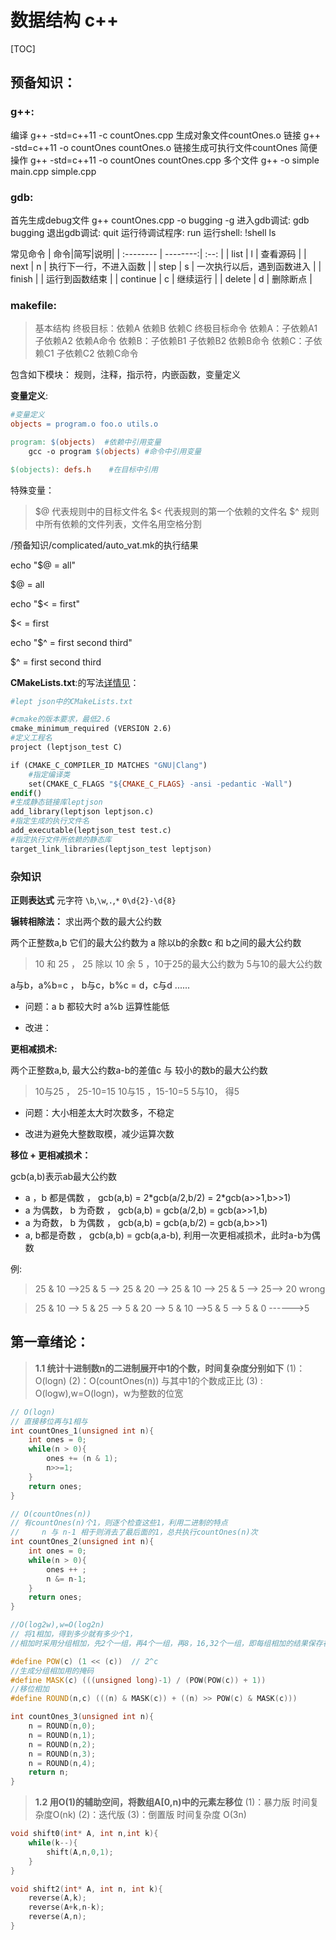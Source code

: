 # 数据结构 c++
[TOC]
## 预备知识：

### g++:
编译   g++ -std=c++11 -c countOnes.cpp 生成对象文件countOnes.o
链接   g++ -std=c++11 -o countOnes countOnes.o 链接生成可执行文件countOnes
简便操作   g++ -std=c++11 -o countOnes countOnes.cpp
多个文件 g++ -o simple main.cpp simple.cpp

### gdb:
首先生成debug文件 g++ countOnes.cpp -o bugging -g
进入gdb调试: gdb bugging
退出gdb调试: quit
运行待调试程序: run
运行shell:   !shell ls

常见命令
| 命令|简写|说明|
| :-------- | --------:| :--: |
| list  | l |  查看源码  |
| next     |   n |  执行下一行，不进入函数  |
| step      |    s | 一次执行以后，遇到函数进入  |
| finish  |  |  运行到函数结束  |
| continue  | c |  继续运行  |
| delete  | d |  删除断点  |
### makefile:
>基本结构
>终极目标：依赖A  依赖B 依赖C
    终极目标命令
依赖A：子依赖A1 子依赖A2 
    依赖A命令
依赖B：子依赖B1 子依赖B2 
    依赖B命令
依赖C：子依赖C1 子依赖C2 
    依赖C命令

包含如下模块：
规则，注释，指示符，内嵌函数，变量定义

**变量定义**: 

```makefile
#变量定义
objects = program.o foo.o utils.o

program: $(objects)  #依赖中引用变量
    gcc -o program $(objects) #命令中引用变量

$(objects): defs.h    #在目标中引用
```

特殊变量：
> \$@ 代表规则中的目标文件名
> \$<  代表规则的第一个依赖的文件名
> $^  规则中所有依赖的文件列表，文件名用空格分割 

/预备知识/complicated/auto_vat.mk的执行结果

echo "\$@ = all"

\$@ = all

echo "\$< = first"

\$< = first

echo "\$^ = first second third"

$^ = first second third

**CMakeLists.txt**:的写法[详情见](https://blog.csdn.net/wfei101/article/details/77150234)：
```makefile
#lept json中的CMakeLists.txt

#cmake的版本要求，最低2.6
cmake_minimum_required (VERSION 2.6)
#定义工程名
project (leptjson_test C)

if (CMAKE_C_COMPILER_ID MATCHES "GNU|Clang")
    #指定编译类
    set(CMAKE_C_FLAGS "${CMAKE_C_FLAGS} -ansi -pedantic -Wall")
endif()
#生成静态链接库leptjson
add_library(leptjson leptjson.c)
#指定生成的执行文件名
add_executable(leptjson_test test.c)
#指定执行文件所依赖的静态库
target_link_libraries(leptjson_test leptjson)
```
### 杂知识
**正则表达式**
元字符 `\b`,`\w`,`.`,`*`
`0\d{2}-\d{8}`

**辗转相除法：** 求出两个数的最大公约数

两个正整数a,b   它们的最大公约数为 a 除以b的余数c 和 b之间的最大公约数

> 10 和 25 ， 25 除以 10 余 5 ，10于25的最大公约数为   5与10的最大公约数

a与b，a%b=c ， b与c，b%c = d，c与d  ......

- 问题：a b 都较大时 a%b 运算性能低

- 改进：

**更相减损术:**

两个正整数a,b,   最大公约数a-b的差值c 与 较小的数b的最大公约数

> 10与25 ，  25-10=15   10与15 ，15-10=5  5与10， 得5

- 问题：大小相差太大时次数多，不稳定

- 改进为避免大整数取模，减少运算次数

**移位 + 更相减损术：**

gcb(a,b)​表示ab最大公约数

 - a ，b 都是偶数 ， gcb(a,b) = 2\*gcb(a/2,b/2) = 2\*gcb(a>>1,b>>1) ​
 - a 为偶数， b 为奇数 ， gcb(a,b) = gcb(a/2,b) = gcb(a>>1,b) 
 - a 为奇数， b 为偶数 ， gcb(a,b) = gcb(a,b/2) = gcb(a,b>>1) 
 - a,     b都是奇数 ，  gcb(a,b) = gcb(a,a-b), 利用一次更相减损术，此时a-b为偶数

例:

> 25 & 10   -->25 & 5  --> 25 & 20  --> 25 & 10 --> 25 & 5 --> 25--> 20  wrong

>25 & 10 --> 5 & 25 --> 5 & 20 --> 5 & 10 -->5 & 5 --> 5 & 0  ------>5 











## 第一章绪论：

> **1.1 统计十进制数n的二进制展开中1的个数，时间复杂度分别如下**
> (1)：O(logn)
> (2)：O(countOnes(n)) 与其中1的个数成正比
> (3) : O(logw),w=O(logn)，w为整数的位宽
```cpp
// O(logn)
// 直接移位再与1相与
int countOnes_1(unsigned int n){
    int ones = 0;
    while(n > 0){
        ones += (n & 1);
        n>>=1;
    }
    return ones;
}

// O(countOnes(n))
// 有countOnes(n)个1，则逐个检查这些1，利用二进制的特点
//     n 与 n-1 相于则消去了最后面的1，总共执行countOnes(n)次
int countOnes_2(unsigned int n){
    int ones = 0;
    while(n > 0){
        ones ++ ;
        n &= n-1;
    }
    return ones;
}

//O(log2w),w=O(log2n)
// 将1相加，得到多少就有多少个1，
//相加时采用分组相加，先2个一组，再4个一组，再8，16,32个一组，即每组相加的结果保存在该组中

#define POW(c) (1 << (c))  // 2^c
//生成分组相加用的掩码
#define MASK(c) (((unsigned long)-1) / (POW(POW(c)) + 1))
//移位相加
#define ROUND(n,c) (((n) & MASK(c)) + ((n) >> POW(c) & MASK(c)))

int countOnes_3(unsigned int n){
    n = ROUND(n,0);
    n = ROUND(n,1);
    n = ROUND(n,2);
    n = ROUND(n,3);
    n = ROUND(n,4);
    return n;
}
```

> **1.2 用O(1)的辅助空间，将数组A[0,n)中的元素左移位**
> (1)：暴力版 时间复杂度O(nk)
> (2)：迭代版
> (3)：倒置版 时间复杂度 O(3n)

```cpp
void shift0(int* A, int n,int k){
    while(k--){
        shift(A,n,0,1);
    }
}

void shift2(int* A, int n, int k){
    reverse(A,k);
    reverse(A+k,n-k);
    reverse(A,n); 
}
```